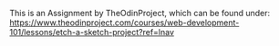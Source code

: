 This is an Assignment by TheOdinProject, which can be found under: https://www.theodinproject.com/courses/web-development-101/lessons/etch-a-sketch-project?ref=lnav
